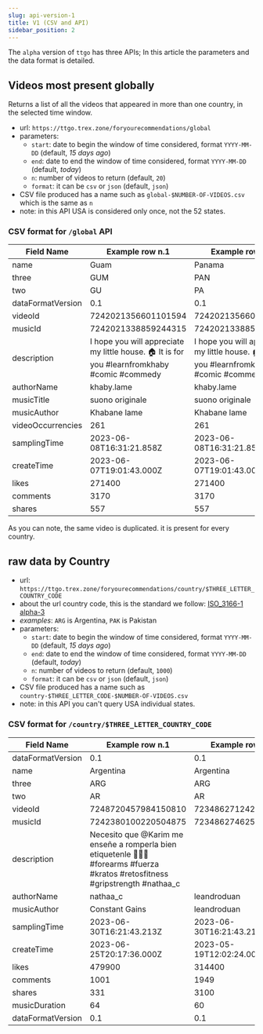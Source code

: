 ```yaml
---
slug: api-version-1
title: V1 (CSV and API)
sidebar_position: 2
---
```


The `alpha` version of `ttgo` has three APIs; In this article the parameters and the data format is detailed.

<!--truncate-->

## Videos most present globally

Returns a list of all the videos that appeared in more than one country, in the selected time window.

* url: `https://ttgo.trex.zone/foryourecommendations/global`
* parameters:
  * `start`: date to begin the window of time considered, format `YYYY-MM-DD` (default, _15 days ago_)
  * `end`: date to end the window of time considered, format `YYYY-MM-DD` (default, _today_)
  * `n`: number of videos to return (default, `20`)
  * `format`: it can be `csv` or `json` (default, `json`)
* CSV file produced has a name such as `global-$NUMBER-OF-VIDEOS.csv` which is the same as `n`
* note: in this API USA is considered only once, not the 52 states.

### CSV format for `/global` API

|Field Name       |Example row n.1         |Example row n.2         |
|-----------------|------------------------|------------------------|
|name             |Guam                    |Panama                  |
|three            |GUM                     |PAN                     |
|two              |GU                      |PA                      |
|dataFormatVersion|0.1                     |0.1                     |
|videoId          |7242021356601101594     |7242021356601101594     |
|musicId          |7242021338859244315     |7242021338859244315     |
|description      |I hope you will appreciate my little house. 🏠 It is for you #learnfromkhaby  #comic #commedy  |I hope you will appreciate my little house. 🏠 It is for you #learnfromkhaby  #comic #commedy  |
|authorName       |khaby.lame              |khaby.lame              |
|musicTitle       |suono originale         |suono originale         |
|musicAuthor      |Khabane lame            |Khabane lame            |
|videoOccurrencies|261                     |261                     |
|samplingTime     |2023-06-08T16:31:21.858Z|2023-06-08T16:31:21.858Z|
|createTime       |2023-06-07T19:01:43.000Z|2023-06-07T19:01:43.000Z|
|likes            |271400                  |271400                  |
|comments         |3170                    |3170                    |
|shares           |557                     |557                     |

As you can note, the same video is duplicated. it is present for every country.

<!-- 
## topByCountry

Returns a list, with the same number of videos for each country, the most present video recommended in the selected time window.

* url: `https://ttgo.trex.zone/foryourecommendations/topByCountry`
* parameters:
  * `start`: date to begin the window of time considered, format `YYYY-MM-DD` (default, _15 days ago_)
  * `end`: date to end the window of time considered, format `YYYY-MM-DD` (default, _today_)
  * `n`: number of videos to return (default, `5`)
  * `format`: it can be `csv` or `json` (default, `json`)
* CSV file produced has a name such as `topByCountry-$NUMBER-OF-VIDEOS.csv`
* note: in this API USA is considered only once, not the 52 states.

### CSV format for `/topByCountry`

_Note: there is a small bug, seems the country code/name is not present: I'm checking it next week_

-->

## raw data by Country

* url: `https://ttgo.trex.zone/foryourecommendations/country/$THREE_LETTER_COUNTRY_CODE`
* about  the url country code, this is the standard we follow: [ISO_3166-1 alpha-3](https://en.wikipedia.org/wiki/ISO_3166-1_alpha-3)
* _examples_: `ARG` is Argentina, `PAK` is Pakistan
* parameters:
  * `start`: date to begin the window of time considered, format `YYYY-MM-DD` (default, _15 days ago_)
  * `end`: date to end the window of time considered, format `YYYY-MM-DD` (default, _today_)
  * `n`: number of videos to return (default, `1000`)
  * `format`: it can be `csv` or `json` (default, `json`)
* CSV file produced has a name such as `country-$THREE_LETTER_CODE-$NUMBER-OF-VIDEOS.csv`
* note: in this API you can't query USA individual states.

### CSV format for `/country/$THREE_LETTER_COUNTRY_CODE`

|Field Name       |Example row n.1         |Example row n.2         |
|-----------------|------------------------|------------------------|
|dataFormatVersion|0.1                     |0.1                     |
|name             |Argentina               |Argentina               |
|three            |ARG                     |ARG                     |
|two              |AR                      |AR                      |
|videoId          |7248720457984150810     |7234862712428236037     |
|musicId          |7242380100220504875     |7234862746257050374     |
|description      |Necesito que @Karim me enseñe a romperla bien etiquetenle 🙏🏼🧬#forearms #fuerza #kratos #retosfitness #gripstrength #nathaa_c  |                        |
|authorName       |nathaa_c                |leandroduan             |
|musicAuthor      |Constant Gains          |leandroduan             |
|samplingTime     |2023-06-30T16:21:43.213Z|2023-06-30T16:21:43.213Z|
|createTime       |2023-06-25T20:17:36.000Z|2023-05-19T12:02:24.000Z|
|likes            |479900                  |314400                  |
|comments         |1001                    |1949                    |
|shares           |331                     |3100                    |
|musicDuration    |64                      |60                      |
|dataFormatVersion|0.1                     |0.1                     |
